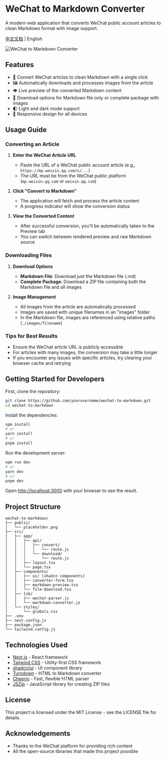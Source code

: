 # WeChat to Markdown Converter

A modern web application that converts WeChat public account articles to clean Markdown format with image support.

[中文文档](README_CN.md) | English

![WeChat to Markdown Converter](public/screenshot.png)

## Features

- 🔄 Convert WeChat articles to clean Markdown with a single click
- 🖼️ Automatically downloads and processes images from the article
- 👁️ Live preview of the converted Markdown content
- 💾 Download options for Markdown file only or complete package with images
- 🌓 Light and dark mode support
- 📱 Responsive design for all devices

## Usage Guide

### Converting an Article

1. **Enter the WeChat Article URL**
   - Paste the URL of a WeChat public account article (e.g., `https://mp.weixin.qq.com/s/...`)
   - The URL must be from the WeChat public platform (`mp.weixin.qq.com` or `weixin.qq.com`)

2. **Click "Convert to Markdown"**
   - The application will fetch and process the article content
   - A progress indicator will show the conversion status

3. **View the Converted Content**
   - After successful conversion, you'll be automatically taken to the Preview tab
   - You can switch between rendered preview and raw Markdown source

### Downloading Files

1. **Download Options**
   - **Markdown File**: Download just the Markdown file (.md)
   - **Complete Package**: Download a ZIP file containing both the Markdown file and all images

2. **Image Management**
   - All images from the article are automatically processed
   - Images are saved with unique filenames in an "images" folder
   - In the Markdown file, images are referenced using relative paths (`./images/filename`)

### Tips for Best Results

- Ensure the WeChat article URL is publicly accessible
- For articles with many images, the conversion may take a little longer
- If you encounter any issues with specific articles, try clearing your browser cache and retrying

## Getting Started for Developers

First, clone the repository:

```bash
git clone https://github.com/yourusername/wechat-to-markdown.git
cd wechat-to-markdown
```

Install the dependencies:

```bash
npm install
# or
yarn install
# or
pnpm install
```

Run the development server:

```bash
npm run dev
# or
yarn dev
# or
pnpm dev
```

Open [http://localhost:3000](http://localhost:3000) with your browser to see the result.

## Project Structure

```
wechat-to-markdown/
├── public/
│   └── placeholder.png
├── src/
│   ├── app/
│   │   ├── api/
│   │   │   ├── convert/
│   │   │   │   └── route.js
│   │   │   └── download/
│   │   │       └── route.js
│   │   ├── layout.tsx
│   │   └── page.tsx
│   ├── components/
│   │   ├── ui/ (shadcn components)
│   │   ├── converter-form.tsx
│   │   ├── markdown-preview.tsx
│   │   └── file-download.tsx
│   ├── lib/
│   │   ├── wechat-parser.js
│   │   └── markdown-converter.js
│   └── styles/
│       └── globals.css
├── .env
├── next.config.js
├── package.json
└── tailwind.config.js
```

## Technologies Used

- [Next.js](https://nextjs.org/) - React framework
- [Tailwind CSS](https://tailwindcss.com/) - Utility-first CSS framework
- [shadcn/ui](https://ui.shadcn.com/) - UI component library
- [Turndown](https://github.com/mixmark-io/turndown) - HTML to Markdown converter
- [Cheerio](https://cheerio.js.org/) - Fast, flexible HTML parser
- [JSZip](https://stuk.github.io/jszip/) - JavaScript library for creating ZIP files

## License

This project is licensed under the MIT License - see the LICENSE file for details.

## Acknowledgements

- Thanks to the WeChat platform for providing rich content
- All the open-source libraries that made this project possible

